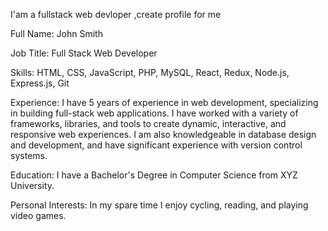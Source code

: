 I'am a fullstack web devloper ,create profile for me



Full Name: 
John Smith

Job Title: 
Full Stack Web Developer

Skills: 
HTML, CSS, JavaScript, PHP, MySQL, React, Redux, Node.js, Express.js, Git

Experience: 
I have 5 years of experience in web development, specializing in building full-stack web applications. I have worked with a variety of frameworks, libraries, and tools to create dynamic, interactive, and responsive web experiences. I am also knowledgeable in database design and development, and have significant experience with version control systems.

Education: 
I have a Bachelor's Degree in Computer Science from XYZ University.

Personal Interests: 
In my spare time I enjoy cycling, reading, and playing video games.